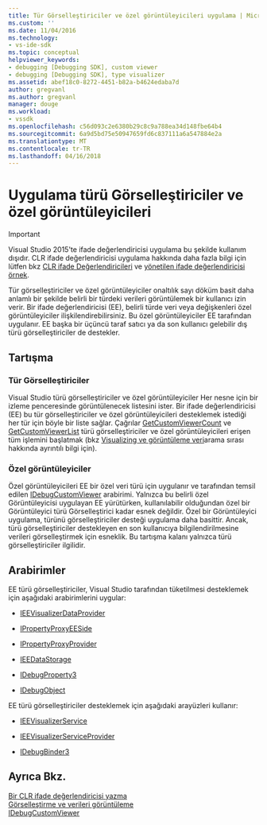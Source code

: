 ```yaml
---
title: Tür Görselleştiriciler ve özel görüntüleyicileri uygulama | Microsoft Docs
ms.custom: ''
ms.date: 11/04/2016
ms.technology:
- vs-ide-sdk
ms.topic: conceptual
helpviewer_keywords:
- debugging [Debugging SDK], custom viewer
- debugging [Debugging SDK], type visualizer
ms.assetid: abef18c0-8272-4451-b82a-b4624edaba7d
author: gregvanl
ms.author: gregvanl
manager: douge
ms.workload:
- vssdk
ms.openlocfilehash: c56d093c2e6380b29c8c9a788ea34d148fbe64b4
ms.sourcegitcommit: 6a9d5bd75e50947659fd6c837111a6a547884e2a
ms.translationtype: MT
ms.contentlocale: tr-TR
ms.lasthandoff: 04/16/2018
---
```

# <a name="implementing-type-visualizers-and-custom-viewers"></a>Uygulama türü Görselleştiriciler ve özel görüntüleyicileri
> [!IMPORTANT]
>  Visual Studio 2015'te ifade değerlendiricisi uygulama bu şekilde kullanım dışıdır. CLR ifade değerlendiricisi uygulama hakkında daha fazla bilgi için lütfen bkz [CLR ifade Değerlendiricileri](https://github.com/Microsoft/ConcordExtensibilitySamples/wiki/CLR-Expression-Evaluators) ve [yönetilen ifade değerlendiricisi örnek](https://github.com/Microsoft/ConcordExtensibilitySamples/wiki/Managed-Expression-Evaluator-Sample).  
  
 Tür görselleştiriciler ve özel görüntüleyiciler onaltılık sayı döküm basit daha anlamlı bir şekilde belirli bir türdeki verileri görüntülemek bir kullanıcı izin verir. Bir ifade değerlendiricisi (EE), belirli türde veri veya değişkenleri özel görüntüleyiciler ilişkilendirebilirsiniz. Bu özel görüntüleyiciler EE tarafından uygulanır. EE başka bir üçüncü taraf satıcı ya da son kullanıcı gelebilir dış türü görselleştiriciler de destekler.  
  
## <a name="discussion"></a>Tartışma  
  
### <a name="type-visualizers"></a>Tür Görselleştiriciler  
 Visual Studio türü görselleştiriciler ve özel görüntüleyiciler Her nesne için bir izleme penceresinde görüntülenecek listesini ister. Bir ifade değerlendiricisi (EE) bu tür görselleştiriciler ve özel görüntüleyicileri desteklemek istediği her tür için böyle bir liste sağlar. Çağrılar [GetCustomViewerCount](../../extensibility/debugger/reference/idebugproperty3-getcustomviewercount.md) ve [GetCustomViewerList](../../extensibility/debugger/reference/idebugproperty3-getcustomviewerlist.md) türü görselleştiriciler ve özel görüntüleyicileri erişen tüm işlemini başlatmak (bkz [Visualizing ve görüntüleme veri](../../extensibility/debugger/visualizing-and-viewing-data.md)arama sırası hakkında ayrıntılı bilgi için).  
  
### <a name="custom-viewers"></a>Özel görüntüleyiciler  
 Özel görüntüleyicileri EE bir özel veri türü için uygulanır ve tarafından temsil edilen [IDebugCustomViewer](../../extensibility/debugger/reference/idebugcustomviewer.md) arabirimi. Yalnızca bu belirli özel Görüntüleyicisi uygulayan EE yürütürken, kullanılabilir olduğundan özel bir Görüntüleyici türü Görselleştirici kadar esnek değildir. Özel bir Görüntüleyici uygulama, türünü görselleştiriciler desteği uygulama daha basittir. Ancak, türü görselleştiriciler destekleyen en son kullanıcıya bilgilendirilmesine verileri görselleştirmek için esneklik. Bu tartışma kalanı yalnızca türü görselleştiriciler ilgilidir.  
  
## <a name="interfaces"></a>Arabirimler  
 EE türü görselleştiriciler, Visual Studio tarafından tüketilmesi desteklemek için aşağıdaki arabirimlerini uygular:  
  
-   [IEEVisualizerDataProvider](../../extensibility/debugger/reference/ieevisualizerdataprovider.md)  
  
-   [IPropertyProxyEESide](../../extensibility/debugger/reference/ipropertyproxyeeside.md)  
  
-   [IPropertyProxyProvider](../../extensibility/debugger/reference/ipropertyproxyprovider.md)  
  
-   [IEEDataStorage](../../extensibility/debugger/reference/ieedatastorage.md)  
  
-   [IDebugProperty3](../../extensibility/debugger/reference/idebugproperty3.md)  
  
-   [IDebugObject](../../extensibility/debugger/reference/idebugobject.md)  
  
 EE türü görselleştiriciler desteklemek için aşağıdaki arayüzleri kullanır:  
  
-   [IEEVisualizerService](../../extensibility/debugger/reference/ieevisualizerservice.md)  
  
-   [IEEVisualizerServiceProvider](../../extensibility/debugger/reference/ieevisualizerserviceprovider.md)  
  
-   [IDebugBinder3](../../extensibility/debugger/reference/idebugbinder3.md)  
  
## <a name="see-also"></a>Ayrıca Bkz.  
 [Bir CLR ifade değerlendiricisi yazma](../../extensibility/debugger/writing-a-common-language-runtime-expression-evaluator.md)   
 [Görselleştirme ve verileri görüntüleme](../../extensibility/debugger/visualizing-and-viewing-data.md)   
 [IDebugCustomViewer](../../extensibility/debugger/reference/idebugcustomviewer.md)